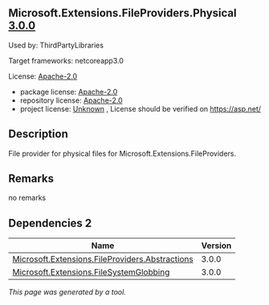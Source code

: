 Microsoft.Extensions.FileProviders.Physical [3.0.0](https://www.nuget.org/packages/Microsoft.Extensions.FileProviders.Physical/3.0.0)
--------------------

Used by: ThirdPartyLibraries

Target frameworks: netcoreapp3.0

License: [Apache-2.0](../../../../licenses/apache-2.0) 

- package license: [Apache-2.0](https://licenses.nuget.org/Apache-2.0) 
- repository license: [Apache-2.0](https://raw.githubusercontent.com/aspnet/Extensions/master/LICENSE.txt) 
- project license: [Unknown](https://asp.net/) , License should be verified on https://asp.net/

Description
-----------
File provider for physical files for Microsoft.Extensions.FileProviders.

Remarks
-----------
no remarks

Dependencies 2
-----------

|Name|Version|
|----------|:----|
|[Microsoft.Extensions.FileProviders.Abstractions](../../../../packages/nuget.org/microsoft.extensions.fileproviders.abstractions/3.0.0)|3.0.0|
|[Microsoft.Extensions.FileSystemGlobbing](../../../../packages/nuget.org/microsoft.extensions.filesystemglobbing/3.0.0)|3.0.0|

*This page was generated by a tool.*